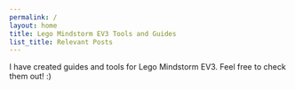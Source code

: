 ```yaml
---
permalink: /
layout: home
title: Lego Mindstorm EV3 Tools and Guides
list_title: Relevant Posts
---
```


I have created guides and tools for Lego Mindstorm EV3. Feel free to check them out! :)